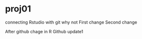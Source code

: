 # proj01
connecting Rstudio with git
why not
First change
Second change


After github chage in R
Github update1

